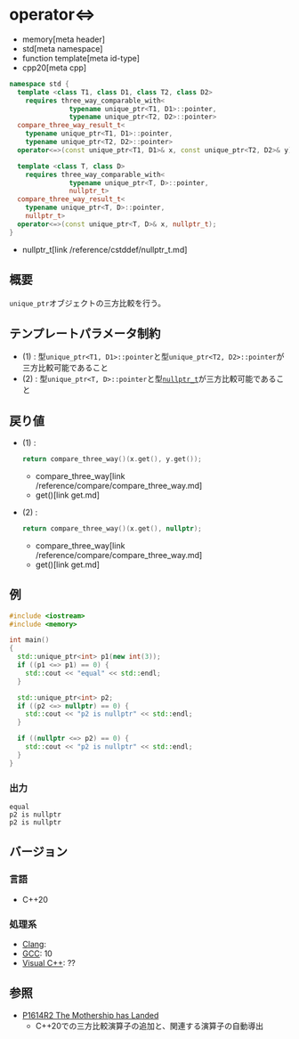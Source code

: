 # operator<=>
* memory[meta header]
* std[meta namespace]
* function template[meta id-type]
* cpp20[meta cpp]

```cpp
namespace std {
  template <class T1, class D1, class T2, class D2>
    requires three_way_comparable_with<
               typename unique_ptr<T1, D1>::pointer,
               typename unique_ptr<T2, D2>::pointer>
  compare_three_way_result_t<
    typename unique_ptr<T1, D1>::pointer,
    typename unique_ptr<T2, D2>::pointer>
  operator<=>(const unique_ptr<T1, D1>& x, const unique_ptr<T2, D2>& y); // (1) C++20

  template <class T, class D>
    requires three_way_comparable_with<
               typename unique_ptr<T, D>::pointer,
               nullptr_t>
  compare_three_way_result_t<
    typename unique_ptr<T, D>::pointer,
    nullptr_t>
  operator<=>(const unique_ptr<T, D>& x, nullptr_t);                     // (2) C++20
}
```
* nullptr_t[link /reference/cstddef/nullptr_t.md]

## 概要
`unique_ptr`オブジェクトの三方比較を行う。


## テンプレートパラメータ制約

- (1) : 型`unique_ptr<T1, D1>::pointer`と型`unique_ptr<T2, D2>::pointer`が三方比較可能であること
- (2) : 型`unique_ptr<T, D>::pointer`と型[`nullptr_t`](/reference/cstddef/nullptr_t.md)が三方比較可能であること


## 戻り値
- (1) :
    ```cpp
    return compare_three_way()(x.get(), y.get());
    ```
    * compare_three_way[link /reference/compare/compare_three_way.md]
    * get()[link get.md]

- (2) :
    ```cpp
    return compare_three_way()(x.get(), nullptr);
    ```
    * compare_three_way[link /reference/compare/compare_three_way.md]
    * get()[link get.md]


## 例
```cpp example
#include <iostream>
#include <memory>

int main()
{
  std::unique_ptr<int> p1(new int(3));
  if ((p1 <=> p1) == 0) {
    std::cout << "equal" << std::endl;
  }

  std::unique_ptr<int> p2;
  if ((p2 <=> nullptr) == 0) {
    std::cout << "p2 is nullptr" << std::endl;
  }

  if ((nullptr <=> p2) == 0) {
    std::cout << "p2 is nullptr" << std::endl;
  }
}
```

### 出力
```
equal
p2 is nullptr
p2 is nullptr
```

## バージョン
### 言語
- C++20

### 処理系
- [Clang](/implementation.md#clang):
- [GCC](/implementation.md#gcc): 10
- [Visual C++](/implementation.md#visual_cpp): ??


## 参照
- [P1614R2 The Mothership has Landed](https://www.open-std.org/jtc1/sc22/wg21/docs/papers/2019/p1614r2.html)
    - C++20での三方比較演算子の追加と、関連する演算子の自動導出
